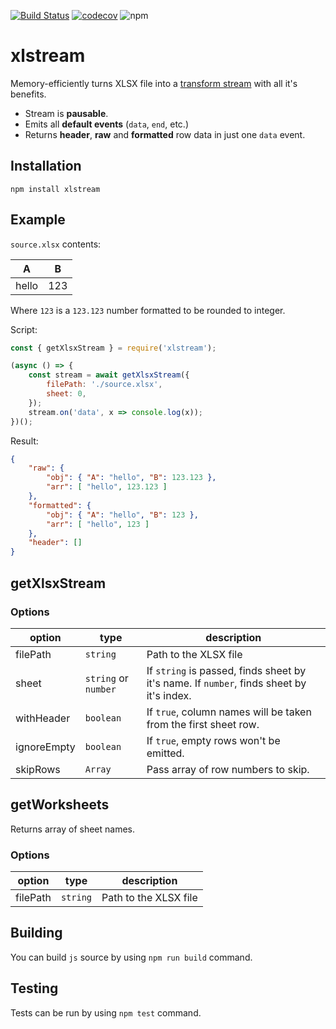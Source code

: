 [![Build Status](https://travis-ci.org/Claviz/xlstream.svg?branch=master)](https://travis-ci.org/Claviz/xlstream)
[![codecov](https://codecov.io/gh/Claviz/xlstream/branch/master/graph/badge.svg)](https://codecov.io/gh/Claviz/xlstream)
![npm](https://img.shields.io/npm/v/xlstream.svg)

# xlstream

Memory-efficiently turns XLSX file into a [transform stream](https://nodejs.org/api/stream.html#stream_duplex_and_transform_streams) with all it's benefits.

* Stream is **pausable**.
* Emits all **default events** (`data`, `end`, etc.)
* Returns **header**, **raw** and **formatted** row data in just one `data` event.

## Installation
```
npm install xlstream
```

## Example
`source.xlsx` contents:

| A     | B   |
| ----- | --- |
| hello | 123 |

Where `123` is a `123.123` number formatted to be rounded to integer.

Script:
```javascript
const { getXlsxStream } = require('xlstream');

(async () => {
    const stream = await getXlsxStream({
        filePath: './source.xlsx',
        sheet: 0,
    });
    stream.on('data', x => console.log(x));
})();
```
Result:
```JSON
{ 
    "raw": { 
        "obj": { "A": "hello", "B": 123.123 }, 
        "arr": [ "hello", 123.123 ] 
    },
    "formatted": { 
        "obj": { "A": "hello", "B": 123 }, 
        "arr": [ "hello", 123 ] 
    },
    "header": []
}
```

## getXlsxStream

### Options

| option      | type                 | description                                                                              |
| ----------- | -------------------- | ---------------------------------------------------------------------------------------- |
| filePath    | `string`             | Path to the XLSX file                                                                    |
| sheet       | `string` or `number` | If `string` is passed, finds sheet by it's name. If `number`, finds sheet by it's index. |
| withHeader  | `boolean`            | If `true`, column names will be taken from the first sheet row.                          |
| ignoreEmpty | `boolean`            | If `true`, empty rows won't be emitted.                                                  |
| skipRows    | `Array`              | Pass array of row numbers to skip.                                                  |

## getWorksheets
Returns array of sheet names.

### Options

| option   | type     | description           |
| -------- | -------- | --------------------- |
| filePath | `string` | Path to the XLSX file |

## Building

You can build `js` source by using `npm run build` command.

## Testing

Tests can be run by using `npm test` command.

